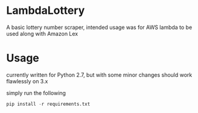 # LambdaLottery
A basic lottery number scraper, intended usage was for AWS lambda to be used along with Amazon Lex

# Usage
currently written for Python 2.7, but with some minor changes should work flawlessly on 3.x

simply run the following
```python
pip install -r requirements.txt 
```
